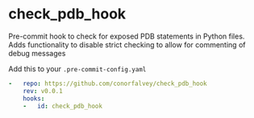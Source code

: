 # check_pdb_hook
Pre-commit hook to check for exposed PDB statements in Python files. Adds functionality to disable strict checking to allow for commenting of debug messages

Add this to your `.pre-commit-config.yaml`

```yaml
-   repo: https://github.com/conorfalvey/check_pdb_hook
    rev: v0.0.1
    hooks:
    -   id: check_pdb_hook
```
